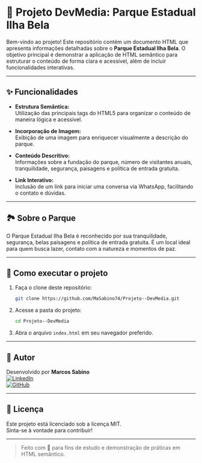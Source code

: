 # 🌳 Projeto DevMedia: Parque Estadual Ilha Bela

Bem-vindo ao projeto! Este repositório contém um documento HTML que apresenta informações detalhadas sobre o **Parque Estadual Ilha Bela**. O objetivo principal é demonstrar a aplicação de HTML semântico para estruturar o conteúdo de forma clara e acessível, além de incluir funcionalidades interativas.

---

## ✨ Funcionalidades

- **Estrutura Semântica:**  
  Utilização das principais tags do HTML5 para organizar o conteúdo de maneira lógica e acessível.

- **Incorporação de Imagem:**  
  Exibição de uma imagem para enriquecer visualmente a descrição do parque.

- **Conteúdo Descritivo:**  
  Informações sobre a fundação do parque, número de visitantes anuais, tranquilidade, segurança, paisagens e política de entrada gratuita.

- **Link Interativo:**  
  Inclusão de um link para iniciar uma conversa via WhatsApp, facilitando o contato e dúvidas.

---

## 🏞️ Sobre o Parque

O Parque Estadual Ilha Bela é reconhecido por sua tranquilidade, segurança, belas paisagens e política de entrada gratuita. É um local ideal para quem busca lazer, contato com a natureza e momentos de paz.

---

## 🚀 Como executar o projeto

1. Faça o clone deste repositório:
    ```bash
    git clone https://github.com/MaSabino74/Projeto--DevMedia.git
    ```
2. Acesse a pasta do projeto:
    ```bash
    cd Projeto--DevMedia
    ```
3. Abra o arquivo `index.html` em seu navegador preferido.

---

## 👤 Autor

Desenvolvido por **Marcos Sabino**  
[![LinkedIn](https://img.shields.io/badge/-LinkedIn-0A66C2?style=flat&logo=linkedin&logoColor=white)](https://www.linkedin.com/in/marcos-sabino-90b1b5a5/)  
[![GitHub](https://img.shields.io/badge/-GitHub-181717?style=flat&logo=github&logoColor=white)](https://github.com/MaSabino74)

---

## 📄 Licença

Este projeto está licenciado sob a licença MIT.  
Sinta-se à vontade para contribuir!

---

> Feito com 💚 para fins de estudo e demonstração de práticas em HTML semântico.
